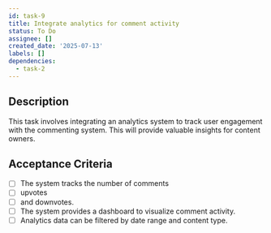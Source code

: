 ```yaml
---
id: task-9
title: Integrate analytics for comment activity
status: To Do
assignee: []
created_date: '2025-07-13'
labels: []
dependencies:
  - task-2
---
```


## Description

This task involves integrating an analytics system to track user engagement with the commenting system. This will provide valuable insights for content owners.

## Acceptance Criteria

- [ ] The system tracks the number of comments
- [ ] upvotes
- [ ] and downvotes.
- [ ] The system provides a dashboard to visualize comment activity.
- [ ] Analytics data can be filtered by date range and content type.
